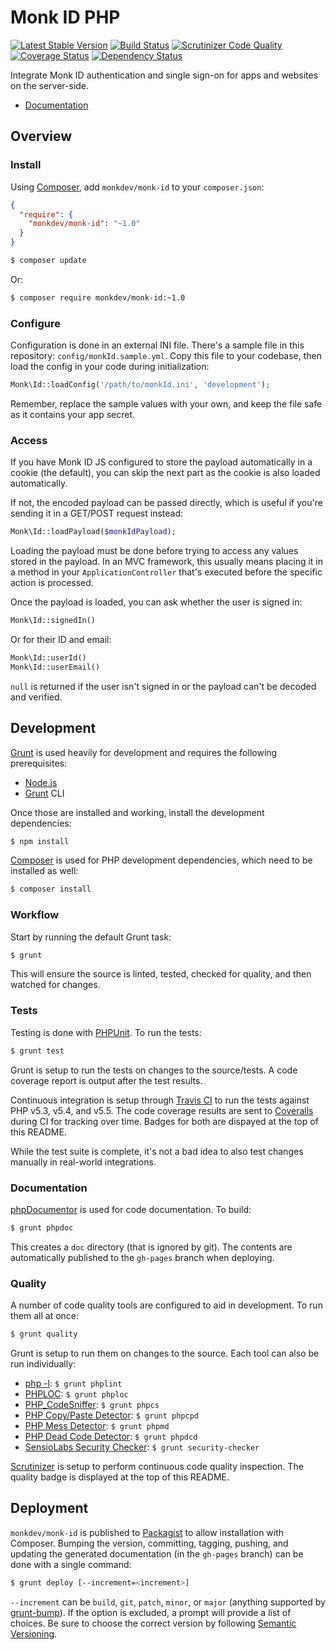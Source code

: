 Monk ID PHP
===========

[![Latest Stable Version](https://poser.pugx.org/monkdev/monk-id/v/stable.png)](https://packagist.org/packages/monkdev/monk-id)
[![Build Status](https://travis-ci.org/MonkDev/monk-id-php.svg?branch=dev)](https://travis-ci.org/MonkDev/monk-id-php)
[![Scrutinizer Code Quality](https://scrutinizer-ci.com/g/MonkDev/monk-id-php/badges/quality-score.png?s=7bb86d012d75c7911d9d7bd1c7706cfe811e5d68)](https://scrutinizer-ci.com/g/MonkDev/monk-id-php/)
[![Coverage Status](https://coveralls.io/repos/MonkDev/monk-id-php/badge.png?branch=dev)](https://coveralls.io/r/MonkDev/monk-id-php?branch=dev)
[![Dependency Status](https://gemnasium.com/MonkDev/monk-id-php.svg)](https://gemnasium.com/MonkDev/monk-id-php)

Integrate Monk ID authentication and single sign-on for apps and websites on the
server-side.

*   [Documentation](http://monkdev.github.io/monk-id-php/classes/Monk.Id.html)

Overview
--------

### Install

Using [Composer](http://getcomposer.org), add `monkdev/monk-id` to your
`composer.json`:

```json
{
  "require": {
    "monkdev/monk-id": "~1.0"
  }
}
```

```bash
$ composer update
```

Or:

```bash
$ composer require monkdev/monk-id:~1.0
```

### Configure

Configuration is done in an external INI file. There's a sample file in this
repository: `config/monkId.sample.yml`. Copy this file to your codebase, then
load the config in your code during initialization:

```php
Monk\Id::loadConfig('/path/to/monkId.ini', 'development');
```

Remember, replace the sample values with your own, and keep the file safe as it
contains your app secret.

### Access

If you have Monk ID JS configured to store the payload automatically in a cookie
(the default), you can skip the next part as the cookie is also loaded
automatically.

If not, the encoded payload can be passed directly, which is useful if you're
sending it in a GET/POST request instead:

```php
Monk\Id::loadPayload($monkIdPayload);
```

Loading the payload must be done before trying to access any values stored in
the payload. In an MVC framework, this usually means placing it in a method in
your `ApplicationController` that's executed before the specific action is
processed.

Once the payload is loaded, you can ask whether the user is signed in:

```php
Monk\Id::signedIn()
```

Or for their ID and email:

```php
Monk\Id::userId()
Monk\Id::userEmail()
```

`null` is returned if the user isn't signed in or the payload can't be decoded
and verified.

Development
-----------

[Grunt](http://gruntjs.com) is used heavily for development and requires the
following prerequisites:

*   [Node.js](http://nodejs.org)
*   [Grunt](http://gruntjs.com) CLI

Once those are installed and working, install the development dependencies:

```bash
$ npm install
```

[Composer](http://getcomposer.org) is used for PHP development dependencies,
which need to be installed as well:

```bash
$ composer install
```

### Workflow

Start by running the default Grunt task:

```bash
$ grunt
```

This will ensure the source is linted, tested, checked for quality, and then
watched for changes.

### Tests

Testing is done with [PHPUnit](http://phpunit.de). To run the tests:

```bash
$ grunt test
```

Grunt is setup to run the tests on changes to the source/tests. A code coverage
report is output after the test results.

Continuous integration is setup through [Travis CI](https://travis-ci.org/MonkDev/monk-id-php)
to run the tests against PHP v5.3, v5.4, and v5.5. The code coverage results are
sent to [Coveralls](https://coveralls.io/r/MonkDev/monk-id-php) during CI for
tracking over time. Badges for both are dispayed at the top of this README.

While the test suite is complete, it's not a bad idea to also test changes
manually in real-world integrations.

### Documentation

[phpDocumentor](http://phpdoc.org) is used for code documentation. To build:

```bash
$ grunt phpdoc
```

This creates a `doc` directory (that is ignored by git). The contents are
automatically published to the `gh-pages` branch when deploying.

### Quality

A number of code quality tools are configured to aid in development. To run them
all at once:

```bash
$ grunt quality
```

Grunt is setup to run them on changes to the source. Each tool can also be run
individually:

*   [php -l](http://www.php.net/manual/en/function.php-check-syntax.php):
    `$ grunt phplint`
*   [PHPLOC](https://github.com/sebastianbergmann/phploc): `$ grunt phploc`
*   [PHP_CodeSniffer](https://github.com/squizlabs/PHP_CodeSniffer):
    `$ grunt phpcs`
*   [PHP Copy/Paste Detector](https://github.com/sebastianbergmann/phpcpd):
    `$ grunt phpcpd`
*   [PHP Mess Detector](http://phpmd.org): `$ grunt phpmd`
*   [PHP Dead Code Detector](https://github.com/sebastianbergmann/phpdcd):
    `$ grunt phpdcd`
*   [SensioLabs Security Checker](https://github.com/sensiolabs/security-checker):
    `$ grunt security-checker`

[Scrutinizer](https://scrutinizer-ci.com/g/MonkDev/monk-id-php) is setup to
perform continuous code quality inspection. The quality badge is displayed at
the top of this README.

Deployment
----------

`monkdev/monk-id` is published to [Packagist](https://packagist.org) to allow
installation with Composer. Bumping the version, committing, tagging, pushing,
and updating the generated documentation (in the `gh-pages` branch) can be done
with a single command:

```bash
$ grunt deploy [--increment=<increment>]
```

`--increment` can be `build`, `git`, `patch`, `minor`, or `major` (anything
supported by [grunt-bump](https://github.com/vojtajina/grunt-bump)). If the
option is excluded, a prompt will provide a list of choices. Be sure to choose
the correct version by following [Semantic Versioning](http://semver.org).
